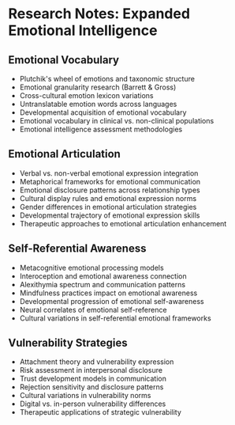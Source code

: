 # Research Notes: Expanded Emotional Intelligence

## Emotional Vocabulary
- Plutchik's wheel of emotions and taxonomic structure
- Emotional granularity research (Barrett & Gross)
- Cross-cultural emotion lexicon variations
- Untranslatable emotion words across languages
- Developmental acquisition of emotional vocabulary
- Emotional vocabulary in clinical vs. non-clinical populations
- Emotional intelligence assessment methodologies

## Emotional Articulation
- Verbal vs. non-verbal emotional expression integration
- Metaphorical frameworks for emotional communication
- Emotional disclosure patterns across relationship types
- Cultural display rules and emotional expression norms
- Gender differences in emotional articulation strategies
- Developmental trajectory of emotional expression skills
- Therapeutic approaches to emotional articulation enhancement

## Self-Referential Awareness
- Metacognitive emotional processing models
- Interoception and emotional awareness connection
- Alexithymia spectrum and communication patterns
- Mindfulness practices impact on emotional awareness
- Developmental progression of emotional self-awareness
- Neural correlates of emotional self-reference
- Cultural variations in self-referential emotional frameworks

## Vulnerability Strategies
- Attachment theory and vulnerability expression
- Risk assessment in interpersonal disclosure
- Trust development models in communication
- Rejection sensitivity and disclosure patterns
- Cultural variations in vulnerability norms
- Digital vs. in-person vulnerability differences
- Therapeutic applications of strategic vulnerability
